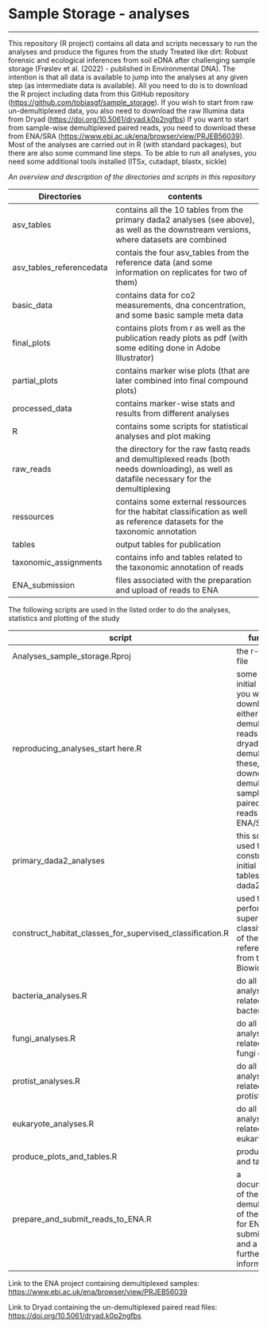 # Sample Storage - analyses
___
This repository (R project) contains all data and scripts necessary to run the analyses and produce the figures from the study Treated like dirt: Robust forensic and ecological inferences from soil eDNA after challenging sample storage (Frøslev et al. (2022) - published in Environmental DNA).
The intention is that all data is available to jump into the analyses at any given step (as intermediate data is available). All you need to do is to download the R project including data from this GitHub repository (https://github.com/tobiasgf/sample_storage).
If you wish to start from raw un-demultiplexed data, you also need to download the raw Illumina data from Dryad (https://doi.org/10.5061/dryad.k0p2ngfbs)
If you want to start from sample-wise demultiplexed paired reads, you need to download these from ENA/SRA (https://www.ebi.ac.uk/ena/browser/view/PRJEB56039).
Most of the analyses are carried out in R (with standard packages), but there are also some command line steps. To be able to run all analyses, you need some additional tools installed (ITSx, cutadapt, blastx, sickle)

*An overview and description of the directories and scripts in this repository*  

Directories|contents  
--- | ---   
asv_tables|contains all the 10 tables from the primary dada2 analyses (see above), as well as the downstream versions, where datasets are combined   
asv_tables_referencedata|contais the four asv_tables from the reference data (and some information on replicates for two of them)
basic_data|contains data for co2 measurements, dna concentration, and some basic sample meta data
final_plots|contains plots from r as well as the publication ready plots as pdf (with some editing done in Adobe Illustrator)
partial_plots|contains marker wise plots (that are later combined into final compound plots)
processed_data|contains marker-wise stats and results from different analyses
R|contains some scripts for statistical analyses and plot making
raw_reads|the directory for the raw fastq reads and demultiplexed reads (both needs downloading), as well as datafile necessary for the demultiplexing
ressources|contains some external ressources for the habitat classification as well as reference datasets for the taxonomic annotation
tables|output tables for publication
taxonomic_assignments| contains info and tables related to the taxonomic annotation of reads
ENA_submission|files associated with the preparation and upload of reads to ENA

The following scripts are used in the listed order to do the analyses, statistics and plotting of the study  

script|function
--- | ---
Analyses_sample_storage.Rproj|the r-project file
reproducing_analyses_start here.R|some infor on initial steps, if you wish to download either raw un-demultiplexed reads (from dryad) an demultiplex these, OR downolad demultiplexed sample-wise paired end reads from ENA/SRA
primary_dada2_analyses|this script is used to construct the initial 10 asv tables with dada2
construct_habitat_classes_for_supervised_classification.R|used to perform a supervised classification of the reference data from the Biowide study
bacteria_analyses.R|do all the analyses related to the bacterial data
fungi_analyses.R|do all the analyses related to the fungi data
protist_analyses.R|do all the analyses related to the protist data
eukaryote_analyses.R| do all the analyses related to the eukaryote data
produce_plots_and_tables.R| produce plots and tables
prepare_and_submit_reads_to_ENA.R| a documentation of the demultiplexing of the reads for ENA submission, and a bit of further information


Link to the ENA project containing demultiplexed samples:
https://www.ebi.ac.uk/ena/browser/view/PRJEB56039


Link to Dryad containing the un-demultiplexed paired read files:
https://doi.org/10.5061/dryad.k0p2ngfbs

